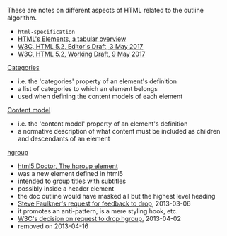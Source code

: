 
These are notes on different aspects of HTML related to the outline algorithm.

* `html-specification`
* [HTML's Elements, a tabular overview](https://w3c.github.io/elements-of-html/)
* [W3C, HTML 5.2, Editor's Draft, 3 May 2017](https://w3c.github.io/html)
* [W3C, HTML 5.2, Working Draft, 9 May 2017](https://www.w3.org/TR/html52/)

[Categories](https://w3c.github.io/html/dom.html#categories)

* i.e. the 'categories' property of an element's definition
* a list of categories to which an element belongs
* used when defining the content models of each element

[Content model](https://w3c.github.io/html/dom.html#content-model)

* i.e. the 'content model' property of an element's definition
* a normative description of what content must be included as children and
  descendants of an element

[hgroup]()

* [html5 Doctor, The hgroup element](http://html5doctor.com/the-hgroup-element)
* was a new element defined in html5
* intended to group titles with subtitles
* possibly inside a header element
* the doc outline would have masked all but the highest level heading
* [Steve Faulkner's request for feedback to drop](https://lists.w3.org/Archives/Public/public-html/2013Mar/0026.html), 2013-03-06
* it promotes an anti-pattern, is a mere styling hook, etc.
* [W3C's decision on request to drop hgroup](https://lists.w3.org/Archives/Public/public-html-admin/2013Apr/0003.html), 2013-04-02
* removed on 2013-04-16
